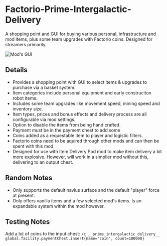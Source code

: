 # Factorio-Prime-Intergalactic-Delivery
A shopping point and GUI for buying various personal, infrastructure and mod items, plus some team upgrades with Factorio coins. Designed for streamers primarily.

![Mod's GUI](https://thumbs.gfycat.com/CheeryBothFreshwatereel-size_restricted.gif)

Details
-----------

- Provides a shopping point with GUI to select items & upgrades to purchase via a basket system.
- Item categories include personal equipment and early construciton robot items.
- Includes some team upgrades like movement speed, mining speed and inventory size.
- Item types, prices and bonus effects and delivery process are all configurable via mod settings.
- Option to disable the items from being hand crafted.
- Payment must be in the payment chest to add some
- Coins added as a requestable item to player and logistic filters.
- Factorio coins need to be aquired through other mods and can then be spent with this mod.
- Designed for use with Item Delivery Pod mod to make item delivery a bit more explosive. However, will work in a simplier mod without this, delivering to an output chest.


Random Notes
-------------

- Only supports the default navius surface and the default "player" force at present.
- Only offers vanilla items and a few selected mod's items. Is an expandable system within the mod however.


Testing Notes
-------------
Add a lot of coins to the input chest:
` /c __prime_intergalactic_delivery__ global.facility.paymentChest.insert{name="coin", count=100000} `
